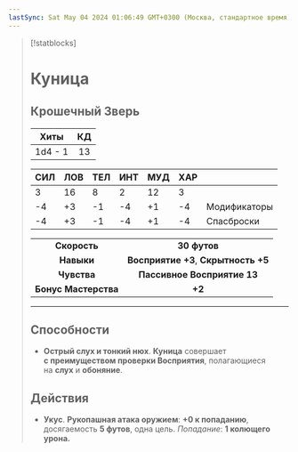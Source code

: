 ```yaml
---
lastSync: Sat May 04 2024 01:06:49 GMT+0300 (Москва, стандартное время)
---
```

> [!statblocks]
> # Куница
>Крошечный Зверь 
>---
>| Хиты | КД |
>| :---: | :---: |
>| 1d4 - 1 | 13 |
>
>| **СИЛ** | **ЛОВ** | **ТЕЛ** | **ИНТ** | **МУД** | **ХАР** | |
>| ------ | ------- | ------ | ------ | ------- | ------ | ------ |
>| 3 | 16 | 8 | 2 | 12 | 3 | |
>| -4 | +3 | -1 | -4 | +1 | -4 | Модификаторы |
>| -4 | +3 | -1 | -4 | +1 | -4 | Спасброски |
>
>| | |
>| :---: | :---: |
>| **Скорость** | **30 футов** |
>| **Навыки** | **Восприятие +3**, **Скрытность +5** |
>| **Чувства** | **Пассивное Восприятие 13** |
>| **Бонус Мастерства** | **+2** |
>---
>## Способности
>- **Острый слух и тонкий нюх**. **Куница** совершает **с преимуществом проверки Восприятия**, полагающиеся на **слух** и **обоняние**.
> ## Действия
>- **Укус**. **Рукопашная атака оружием**: **+0 к попаданию**, досягаемость **5 футов**, одна цель. _Попадание_: **1 колющего урона.**
